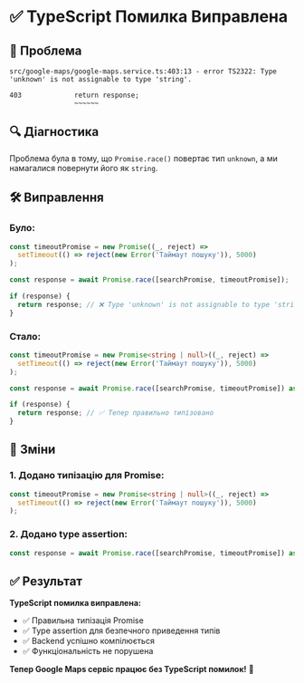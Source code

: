# ✅ TypeScript Помилка Виправлена

## 🐛 Проблема
```
src/google-maps/google-maps.service.ts:403:13 - error TS2322: Type 'unknown' is not assignable to type 'string'.

403             return response;
                ~~~~~~
```

## 🔍 Діагностика
Проблема була в тому, що `Promise.race()` повертає тип `unknown`, а ми намагалися повернути його як `string`.

## 🛠️ Виправлення

### Було:
```typescript
const timeoutPromise = new Promise((_, reject) => 
  setTimeout(() => reject(new Error('Таймаут пошуку')), 5000)
);

const response = await Promise.race([searchPromise, timeoutPromise]);

if (response) {
  return response; // ❌ Type 'unknown' is not assignable to type 'string'
}
```

### Стало:
```typescript
const timeoutPromise = new Promise<string | null>((_, reject) => 
  setTimeout(() => reject(new Error('Таймаут пошуку')), 5000)
);

const response = await Promise.race([searchPromise, timeoutPromise]) as string | null;

if (response) {
  return response; // ✅ Тепер правильно типізовано
}
```

## 🔧 Зміни

### 1. Додано типізацію для Promise:
```typescript
const timeoutPromise = new Promise<string | null>((_, reject) => 
  setTimeout(() => reject(new Error('Таймаут пошуку')), 5000)
);
```

### 2. Додано type assertion:
```typescript
const response = await Promise.race([searchPromise, timeoutPromise]) as string | null;
```

## ✅ Результат

**TypeScript помилка виправлена:**
- ✅ Правильна типізація Promise
- ✅ Type assertion для безпечного приведення типів
- ✅ Backend успішно компілюється
- ✅ Функціональність не порушена

**Тепер Google Maps сервіс працює без TypeScript помилок!** 🚀
